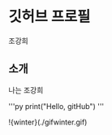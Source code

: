 # 깃허브 프로필
조강희
 
## 소개
나는 조강희


'''py 
print("Hello, gitHub")
'''    

!{winter}(./gifwinter.gif)     